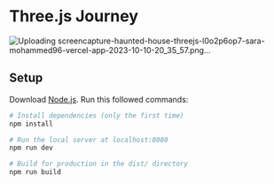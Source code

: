# Three.js Journey


![Uploading screencapture-haunted-house-threejs-l0o2p6op7-sara-mohammed96-vercel-app-2023-10-10-20_35_57.png…]()


## Setup
Download [Node.js](https://nodejs.org/en/download/).
Run this followed commands:

``` bash
# Install dependencies (only the first time)
npm install

# Run the local server at localhost:8080
npm run dev

# Build for production in the dist/ directory
npm run build
```
